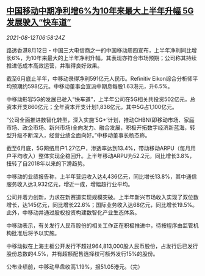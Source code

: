 <!--1628751662000-->
[中国移动中期净利增6%为10年来最大上半年升幅 5G发展驶入“快车道”](https://cn.reuters.com/article/china-mobile-profit-0812-thur-idCNKBS2FD0K5)
------

<div><i>2021-08-12T06:58:24Z</i></div><p>路透香港8月12日 - 中国三大电信商之一的中国移动周四宣布，上半年净利同比增长6%，为10年来最大的上半年净利升幅，其表现亦符合市场预期；公司称其持续推进低成本高效运营，并取得良好效果。</p><p>截至6月底止半年，中移动录得净利591亿元人民币。Refinitiv Eikon综合分析师平均预期约598亿元。中移动董事会宣派中期息每股1.63港元，升6.5%。</p><p>中移动形容5G的发展已驶入“快车道”，上半年公司在5G相关共投资502亿元，总资本开支860亿元；全年资本开支计划1,836亿元，其中5G占1,100亿元。</p><p>“公司全面推进数智化转型，深入实施‘5G+’计划，推动CHBN(即移动市场、家庭市场、政企市场、新兴市场)全向发力、融合发展，积极开拓数字经济新蓝海，转型升级不断深入，经营业绩全面向好。”中移动董事长杨杰称。</p><p>截至6月底，5G网络用户1.27亿户，渗透率达到13.4%，带动移动ARPU（每月用户平均收入）整体实现企稳回升。上半年移动ARPU为52.2元，同比增长3.8%，扭转了自2018年以来的下滑趋势。</p><p>中移动的业绩报告称，上半年营运收入达4,436亿元，同比增长13.8%，其中通信服务收入达3,932亿元，增近一成，增幅超行业平均。</p><p>公司并着力创新，力求在新赛道实现规模突破。上半年新兴市场收入实现了双位数增长，达145亿元，同比增长22.6%；国际业务收入达68亿元，同比增长19.5%。此外，中移动并通过股权投资构建数智化产业生态体系。</p><p>中移动表示，有关发行人民币股份的相关工作正在积极推进中，待按程序由监管机构批准后将予以实施。</p><p>中移动拟在上海主板公开发行不超过964,813,000股人民币股份，占发行后已发行股份总数的4.5%，并有超额配售选择权可额外发行15%的股份。</p><p>公布业绩前，中移动早盘收高1.19%，报51.05港元。（完）</p>
